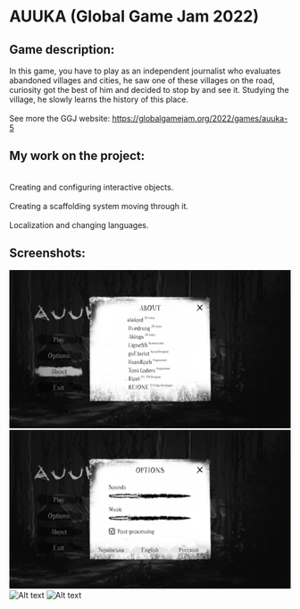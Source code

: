 # AUUKA (Global Game Jam 2022)

Game description:
-------------------------
In this game, you have to play as an independent journalist who evaluates abandoned villages and cities, he saw one of these villages on the road, curiosity got the best of him and decided to stop by and see it. Studying the village, he slowly learns the history of this place.
<br><br>See more the GGJ website: https://globalgamejam.org/2022/games/auuka-5

My work on the project: 
-------------------------
<br>Creating and configuring interactive objects.</br>
<br>Creating a scaffolding system moving through it.</br>
<br>Localization and changing languages.</br>

Screenshots:
-------------------------
![Alt text](/Screenshots/Screenshot_1.png?raw=true "In main menu - about")
![Alt text](/Screenshots/Screenshot_2.png?raw=true "In main menu - options")
![Alt text](/Screenshots/Screenshot_3.png?raw=true "In game - pause menu")
![Alt text](/Screenshots/Screenshot_4.png?raw=true "In game - inventory slots and notebook")
